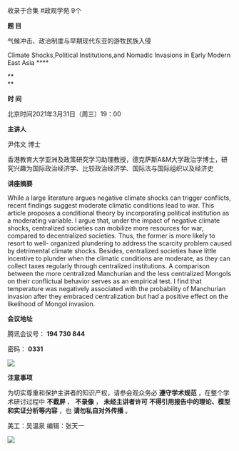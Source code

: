

收录于合集 #政观学苑 9个

**题 目**

气候冲击、政治制度与早期现代东亚的游牧民族入侵  

Climate Shocks,Political Institutions,and Nomadic Invasions in Early Modern
East Asia ****

 **  
**

 **时 间**

北京时间2021年3月31日（周三）19：00

  

 **主讲人**

尹伟文 博士

香港教育大学亚洲及政策研究学习助理教授，德克萨斯A&M大学政治学博士，研究兴趣为国际政治经济学、比较政治经济学、国际法与国际组织以及经济史

  

 **讲座摘要**

While a large literature argues negative climate shocks can trigger conflicts,
recent findings suggest moderate climatic conditions lead to war. This article
proposes a conditional theory by incorporating political institution as a
moderating variable. I argue that, under the impact of negative climate
shocks, centralized societies can mobilize more resources for war, compared to
decentralized societies. Thus, the former is more likely to resort to well-
organized plundering to address the scarcity problem caused by detrimental
climate shocks. Besides, centralized societies have little incentive to
plunder when the climatic conditions are moderate, as they can collect taxes
regularly through centralized institutions. A comparison between the more
centralized Manchurian and the less centralized Mongols on their conflictual
behavior serves as an empirical test. I find that temperature was negatively
associated with the probability of Manchurian invasion after they embraced
centralization but had a positive effect on the likelihood of Mongol invasion.

  

 **会议地址**

腾讯会议号： **194 730 844**

密码： **0331**

![](/images/149/2.png)

**注意事项**

为切实尊重和保护主讲者的知识产权，请参会观众务必 **遵守学术规范** ，在整个学术研讨过程中 **不截屏** 、 **不录像** ，
**未经主讲者许可** **不得引用报告中的理论、模型和实证分析等内容** ，也 **请勿私自对外传播** 。

  

美工：吴温泉 编辑：张天一  

  

![](/images/149/3.jpeg)

  


